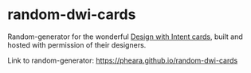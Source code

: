# random-dwi-cards

Random-generator for the wonderful [Design with Intent cards](http://designwithintent.co.uk/), built and hosted with permission of their designers.

Link to random-generator: <https://pheara.github.io/random-dwi-cards>

